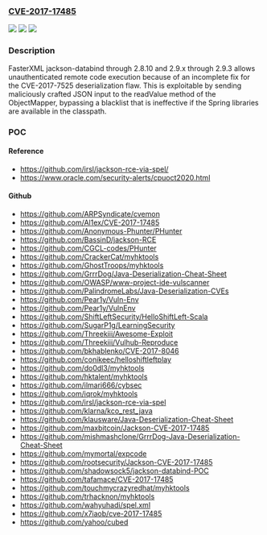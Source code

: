### [CVE-2017-17485](https://cve.mitre.org/cgi-bin/cvename.cgi?name=CVE-2017-17485)
![](https://img.shields.io/static/v1?label=Product&message=n%2Fa&color=blue)
![](https://img.shields.io/static/v1?label=Version&message=n%2Fa&color=blue)
![](https://img.shields.io/static/v1?label=Vulnerability&message=n%2Fa&color=brighgreen)

### Description

FasterXML jackson-databind through 2.8.10 and 2.9.x through 2.9.3 allows unauthenticated remote code execution because of an incomplete fix for the CVE-2017-7525 deserialization flaw. This is exploitable by sending maliciously crafted JSON input to the readValue method of the ObjectMapper, bypassing a blacklist that is ineffective if the Spring libraries are available in the classpath.

### POC

#### Reference
- https://github.com/irsl/jackson-rce-via-spel/
- https://www.oracle.com/security-alerts/cpuoct2020.html

#### Github
- https://github.com/ARPSyndicate/cvemon
- https://github.com/Al1ex/CVE-2017-17485
- https://github.com/Anonymous-Phunter/PHunter
- https://github.com/BassinD/jackson-RCE
- https://github.com/CGCL-codes/PHunter
- https://github.com/CrackerCat/myhktools
- https://github.com/GhostTroops/myhktools
- https://github.com/GrrrDog/Java-Deserialization-Cheat-Sheet
- https://github.com/OWASP/www-project-ide-vulscanner
- https://github.com/PalindromeLabs/Java-Deserialization-CVEs
- https://github.com/Pear1y/Vuln-Env
- https://github.com/Pear1y/VulnEnv
- https://github.com/ShiftLeftSecurity/HelloShiftLeft-Scala
- https://github.com/SugarP1g/LearningSecurity
- https://github.com/Threekiii/Awesome-Exploit
- https://github.com/Threekiii/Vulhub-Reproduce
- https://github.com/bkhablenko/CVE-2017-8046
- https://github.com/conikeec/helloshiftleftplay
- https://github.com/do0dl3/myhktools
- https://github.com/hktalent/myhktools
- https://github.com/ilmari666/cybsec
- https://github.com/iqrok/myhktools
- https://github.com/irsl/jackson-rce-via-spel
- https://github.com/klarna/kco_rest_java
- https://github.com/klausware/Java-Deserialization-Cheat-Sheet
- https://github.com/maxbitcoin/Jackson-CVE-2017-17485
- https://github.com/mishmashclone/GrrrDog-Java-Deserialization-Cheat-Sheet
- https://github.com/mymortal/expcode
- https://github.com/rootsecurity/Jackson-CVE-2017-17485
- https://github.com/shadowsock5/jackson-databind-POC
- https://github.com/tafamace/CVE-2017-17485
- https://github.com/touchmycrazyredhat/myhktools
- https://github.com/trhacknon/myhktools
- https://github.com/wahyuhadi/spel.xml
- https://github.com/x7iaob/cve-2017-17485
- https://github.com/yahoo/cubed


